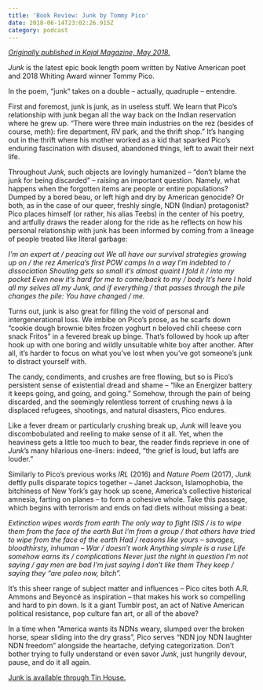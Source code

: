 ```yaml
---
title: 'Book Review: Junk by Tommy Pico'
date: 2018-06-14T23:02:26.915Z
category: podcast
---
```

[_Originally published in Kajal Magazine, May 2018._](https://www.kajalmag.com/tommy-picos-junk-native-poetry/)

_Junk_ is the latest epic book length poem written by Native American poet and 2018 Whiting Award winner Tommy Pico.

In the poem, “junk“ takes on a double – actually, quadruple – entendre.

First and foremost, junk is junk, as in useless stuff. We learn that Pico’s relationship with junk began all the way back on the Indian reservation where he grew up. “There were three main industries on the rez (besides of course, meth): fire department, RV park, and the thrift shop.” It’s hanging out in the thrift where his mother worked as a kid that sparked Pico’s enduring fascination with disused, abandoned things, left to await their next life.

Throughout _Junk_, such objects are lovingly humanized – “don’t blame the junk for being discarded” – raising an important question. Namely, what happens when the forgotten items are people or entire populations? Dumped by a bored beau, or left high and dry by American genocide? Or both, as in the case of our queer, freshly single, NDN (Indian) protagonist? Pico places himself (or rather, his alias Teebs) in the center of his poetry, and artfully draws the reader along for the ride as he reflects on how his personal relationship with junk has been informed by coming from a lineage of people treated like literal garbage:

_I’m an expert at / peacing out We all have our survival strategies growing up on / the rez America’s first POW camps In a way I’m indebted to / dissociation Shouting gets so small it’s almost quaint I fold it / into my pocket Even now it’s hard for me to come/back to my / body It’s here I hold all my selves all my Junk, and if everything / that passes through the pile changes the pile: You have changed / me._

Turns out, junk is also great for filling the void of personal and intergenerational loss. We imbibe on Pico’s prose, as he scarfs down “cookie dough brownie bites frozen yoghurt n beloved chili cheese corn snack Fritos” in a fevered break up binge. That’s followed by hook up after hook up with one boring and wildly unsuitable white boy after another. After all, it’s harder to focus on what you’ve lost when you’ve got someone’s junk to distract yourself with.

The candy, condiments, and crushes are free flowing, but so is Pico’s persistent sense of existential dread and shame – “like an Energizer battery it keeps going, and going, and going.” Somehow, through the pain of being discarded, and the seemingly relentless torrent of crushing news à la displaced refugees, shootings, and natural disasters, Pico endures.

Like a fever dream or particularly crushing break up, _Junk_ will leave you discombobulated and reeling to make sense of it all. Yet, when the heaviness gets a little too much to bear, the reader finds reprieve in one of _Junk_’s many hilarious one-liners: indeed, “the grief is loud, but laffs are louder.”

Similarly to Pico’s previous works _IRL_ (2016) and _Nature Poem_ (2017), _Junk_ deftly pulls disparate topics together – Janet Jackson, Islamophobia, the bitchiness of New York’s gay hook up scene, America’s collective historical amnesia, farting on planes – to form a cohesive whole. Take this passage, which begins with terrorism and ends on fad diets without missing a beat:

_Extinction wipes words from earth The only way to fight ISIS / is to wipe them from the face of the earth But I’m from a group / that others have tried to wipe from the face of the earth Had / reasons like yours – savages, bloodthirsty, inhuman – War / doesn’t work Anything simple is a ruse Life somehow earns its / complications Never just the night in question I’m not saying / gay men are bad I’m just saying I don’t like them They keep / saying they “are paleo now, bitch”._

It’s this sheer range of subject matter and influences – Pico cites both A.R. Ammons and Beyoncé as inspiration – that makes his work so compelling and hard to pin down. Is it a giant Tumblr post, an act of Native American political resistance, pop culture fan art, or all of the above?

In a time when “America wants its NDNs weary, slumped over the broken horse, spear sliding into the dry grass”, Pico serves “NDN joy NDN laughter NDN freedom” alongside the heartache, defying categorization. Don’t bother trying to fully understand or even savor _Junk_, just hungrily devour, pause, and do it all again.

[Junk is available through Tin House.](http://tinhouse.com/product/junk/)
